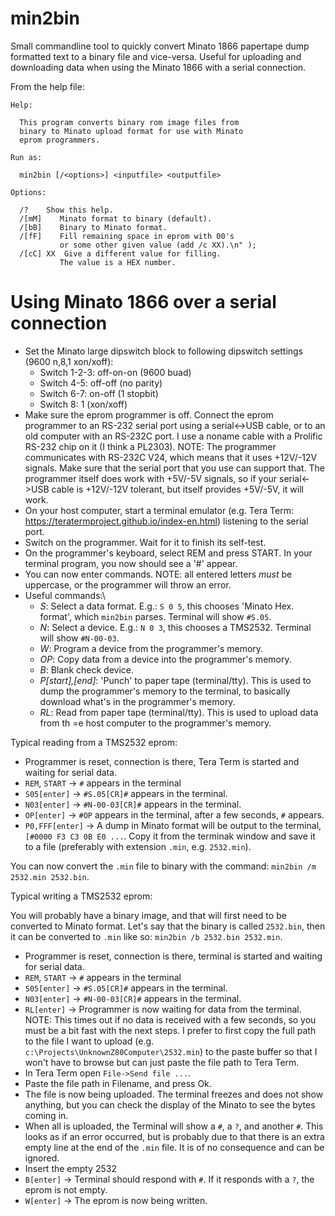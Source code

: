# min2bin

Small commandline tool to quickly convert Minato 1866 papertape dump formatted text to a binary file and vice-versa. Useful for uploading and downloading data when using the Minato 1866 with a serial connection.

From the help file:

```
Help:

  This program converts binary rom image files from
  binary to Minato upload format for use with Minato
  eprom programmers.

Run as:

  min2bin [/<options>] <inputfile> <outputfile>

Options:

  /?    Show this help.
  /[mM]    Minato format to binary (default).
  /[bB]    Binary to Minato format.
  /[fF]    Fill remaining space in eprom with 00's
           or some other given value (add /c XX).\n" );
  /[cC] XX  Give a different value for filling.
           The value is a HEX number.
```

# Using Minato 1866 over a serial connection

* Set the Minato large dipswitch block to following dipswitch settings (9600 n,8,1 xon/xoff):
  * Switch 1-2-3: off-on-on (9600 buad)
  * Switch 4-5: off-off (no parity)
  * Switch 6-7: on-off (1 stopbit)
  * Switch 8: 1 (xon/xoff)
* Make sure the eprom programmer is off. Connect the eprom programmer to an RS-232 serial port using a serial<->USB cable, or to an old computer with an RS-232C port. I use a noname cable with a Prolific RS-232 chip on it (I think a PL2303).
NOTE: The programmer communicates with RS-232C V24, which means that it uses +12V/-12V signals. Make sure that the serial port that you use can support that. The programmer itself does work with +5V/-5V signals, so if your serial<->USB cable is +12V/-12V tolerant, but itself provides +5V/-5V, it will work.
* On your host computer, start a terminal emulator (e.g. Tera Term: https://teratermproject.github.io/index-en.html) listening to the serial port.
* Switch on the programmer. Wait for it to finish its self-test.
* On the programmer's keyboard, select REM and press START. In your terminal program, you now should see a '#' appear.
* You can now enter commands. NOTE: all entered letters *must* be uppercase, or the programmer will throw an error.
* Useful commands:\
  * *S*: Select a data format. E.g.: `S 0 5`, this chooses 'Minato Hex. format', which `min2bin` parses. Terminal will show `#S.05`.
  * *N*: Select a device. E.g.: `N 0 3`, this chooses a TMS2532. Terminal will show `#N-00-03`.
  * *W*: Program a device from the programmer's memory.
  * *OP*: Copy data from a device into the programmer's memory.
  * *B*: Blank check device.
  * *P[start],[end]*: 'Punch' to paper tape (terminal/tty). This is used to dump the programmer's memory to the terminal, to basically download what's in the programmer's memory.
  * *RL*: Read from paper tape (terminal/tty). This is used to upload data from th =e host computer to the programmer's memory.

Typical reading from a TMS2532 eprom:

* Programmer is reset, connection is there, Tera Term is started and waiting for serial data.
* `REM`, `START` -> `#` appears in the terminal
* `S05[enter]` -> `#S.05[CR]#` appears in the terminal.
* `N03[enter]` -> `#N-00-03[CR]#` appears in the terminal.
* `OP[enter]` -> `#OP` appears in the terminal, after a few seconds, `#` appears.
* `P0,FFF[enter]` -> A dump in Minato format will be output to the terminal, `[#0000 F3 C3 0B E0 ...`. Copy it from the terminak window and save it to a file (preferably with extension `.min`, e.g. `2532.min`).

You can now convert the `.min` file to binary with the command: `min2bin /m 2532.min 2532.bin`.

Typical writing a TMS2532 eprom:

You will probably have a binary image, and that will first need to be converted to Minato format. Let's say that the binary is called `2532.bin`, then it can be converted to `.min` like so: `min2bin /b 2532.bin 2532.min`.

* Programmer is reset, connection is there, terminal is started and waiting for serial data.
* `REM`, `START` -> `#` appears in the terminal
* `S05[enter]` -> `#S.05[CR]#` appears in the terminal.
* `N03[enter]` -> `#N-00-03[CR]#` appears in the terminal.
* `RL[enter]` -> Programmer is now waiting for data from the terminal.
NOTE: This times out if no data is received with a few seconds, so you must be a bit fast with the next steps. I prefer to first copy the full path to the file I want to upload (e.g. `c:\Projects\UnknownZ80Computer\2532.min`) to the paste buffer so that I won't have to browse but can just paste the file path to Tera Term.
* In Tera Term open `File->Send file ...`.
* Paste the file path in Filename, and press Ok.
* The file is now being uploaded. The terminal freezes and does not show anything, but you can check the display of the Minato to see the bytes coming in.
* When all is uploaded, the Terminal will show a `#`, a `?`, and another `#`. This looks as if an error occurred, but is probably due to that there is an extra empty line at the end of the `.min` file. It is of no consequence and can be ignored.
* Insert the empty 2532
* `B[enter]` -> Terminal should respond with `#`. If it responds with a `?`, the eprom is not empty.
* `W[enter]` -> The eprom is now being written.
